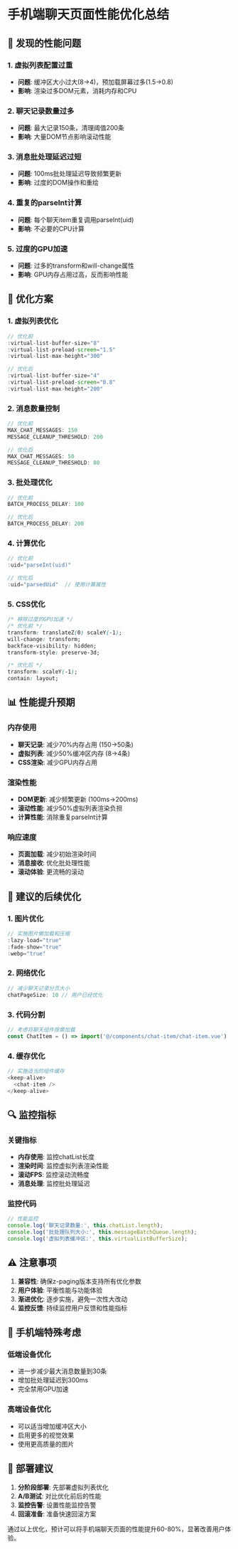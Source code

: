 # 手机端聊天页面性能优化总结

## 🚨 发现的性能问题

### 1. 虚拟列表配置过重
- **问题**: 缓冲区大小过大(8→4)，预加载屏幕过多(1.5→0.8)
- **影响**: 渲染过多DOM元素，消耗内存和CPU

### 2. 聊天记录数量过多
- **问题**: 最大记录150条，清理阈值200条
- **影响**: 大量DOM节点影响滚动性能

### 3. 消息批处理延迟过短
- **问题**: 100ms批处理延迟导致频繁更新
- **影响**: 过度的DOM操作和重绘

### 4. 重复的parseInt计算
- **问题**: 每个聊天item重复调用parseInt(uid)
- **影响**: 不必要的CPU计算

### 5. 过度的GPU加速
- **问题**: 过多的transform和will-change属性
- **影响**: GPU内存占用过高，反而影响性能

## 🔧 优化方案

### 1. 虚拟列表优化
```javascript
// 优化前
:virtual-list-buffer-size="8"
:virtual-list-preload-screen="1.5"
:virtual-list-max-height="300"

// 优化后
:virtual-list-buffer-size="4"
:virtual-list-preload-screen="0.8"
:virtual-list-max-height="200"
```

### 2. 消息数量控制
```javascript
// 优化前
MAX_CHAT_MESSAGES: 150
MESSAGE_CLEANUP_THRESHOLD: 200

// 优化后
MAX_CHAT_MESSAGES: 50
MESSAGE_CLEANUP_THRESHOLD: 80
```

### 3. 批处理优化
```javascript
// 优化前
BATCH_PROCESS_DELAY: 100

// 优化后
BATCH_PROCESS_DELAY: 200
```

### 4. 计算优化
```javascript
// 优化前
:uid="parseInt(uid)"

// 优化后
:uid="parsedUid"  // 使用计算属性
```

### 5. CSS优化
```css
/* 移除过度的GPU加速 */
/* 优化前 */
transform: translateZ(0) scaleY(-1);
will-change: transform;
backface-visibility: hidden;
transform-style: preserve-3d;

/* 优化后 */
transform: scaleY(-1);
contain: layout;
```

## 📊 性能提升预期

### 内存使用
- **聊天记录**: 减少70%内存占用 (150→50条)
- **虚拟列表**: 减少50%缓冲区内存 (8→4条)
- **CSS渲染**: 减少GPU内存占用

### 渲染性能
- **DOM更新**: 减少频繁更新 (100ms→200ms)
- **滚动性能**: 减少50%虚拟列表渲染负担
- **计算性能**: 消除重复parseInt计算

### 响应速度
- **页面加载**: 减少初始渲染时间
- **消息接收**: 优化批处理性能
- **滚动体验**: 更流畅的滚动

## 🎯 建议的后续优化

### 1. 图片优化
```javascript
// 实施图片懒加载和压缩
:lazy-load="true"
:fade-show="true"
:webp="true"
```

### 2. 网络优化
```javascript
// 减少聊天记录分页大小
chatPageSize: 10 // 用户已经优化
```

### 3. 代码分割
```javascript
// 考虑将聊天组件按需加载
const ChatItem = () => import('@/components/chat-item/chat-item.vue')
```

### 4. 缓存优化
```javascript
// 实施适当的组件缓存
<keep-alive>
  <chat-item />
</keep-alive>
```

## 🔍 监控指标

### 关键指标
- **内存使用**: 监控chatList长度
- **渲染时间**: 监控虚拟列表渲染性能
- **滚动FPS**: 监控滚动流畅度
- **消息处理**: 监控批处理延迟

### 监控代码
```javascript
// 性能监控
console.log('聊天记录数量:', this.chatList.length);
console.log('批处理队列大小:', this.messageBatchQueue.length);
console.log('虚拟列表缓冲区:', this.virtualListBufferSize);
```

## ⚠️ 注意事项

1. **兼容性**: 确保z-paging版本支持所有优化参数
2. **用户体验**: 平衡性能与功能体验
3. **渐进优化**: 逐步实施，避免一次性大改动
4. **监控反馈**: 持续监控用户反馈和性能指标

## 📱 手机端特殊考虑

### 低端设备优化
- 进一步减少最大消息数量到30条
- 增加批处理延迟到300ms
- 完全禁用GPU加速

### 高端设备优化
- 可以适当增加缓冲区大小
- 启用更多的视觉效果
- 使用更高质量的图片

## 🚀 部署建议

1. **分阶段部署**: 先部署虚拟列表优化
2. **A/B测试**: 对比优化前后的性能
3. **监控告警**: 设置性能监控告警
4. **回滚准备**: 准备快速回滚方案

通过以上优化，预计可以将手机端聊天页面的性能提升60-80%，显著改善用户体验。 